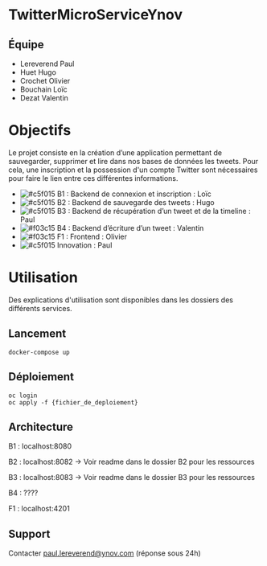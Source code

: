 # TwitterMicroServiceYnov

## Équipe

- Lereverend Paul
- Huet Hugo
- Crochet Olivier
- Bouchain Loïc
- Dezat Valentin


# Objectifs

Le projet consiste en la création d’une application permettant de sauvegarder, supprimer et lire dans nos bases de données les tweets. Pour cela, une inscription et la possession d'un compte Twitter sont nécessaires pour faire le lien entre ces différentes informations.

- ![#c5f015](https://placehold.it/15/c5f015/000000?text=+) B1 : Backend de connexion et inscription : Loïc
- ![#c5f015](https://placehold.it/15/c5f015/000000?text=+) B2 : Backend de sauvegarde des tweets : Hugo 
- ![#c5f015](https://placehold.it/15/c5f015/000000?text=+) B3 : Backend de récupération d’un tweet et de la timeline : Paul
- ![#f03c15](https://placehold.it/15/f03c15/000000?text=+) B4 : Backend d’écriture d’un tweet : Valentin
- ![#f03c15](https://placehold.it/15/f03c15/000000?text=+) F1 : Frontend : Olivier
- ![#c5f015](https://placehold.it/15/c5f015/000000?text=+) Innovation : Paul

# Utilisation

Des explications d'utilisation sont disponibles dans les dossiers des différents services. 

## Lancement

```
docker-compose up
```

## Déploiement 

```
oc login
oc apply -f {fichier_de_deploiement}
```

## Architecture 

B1 : localhost:8080

B2 : localhost:8082 -> Voir readme dans le dossier B2 pour les ressources

B3 : localhost:8083 -> Voir readme dans le dossier B3 pour les ressources

B4 : ????

F1 : localhost:4201

## Support 

Contacter paul.lereverend@ynov.com (réponse sous 24h)
